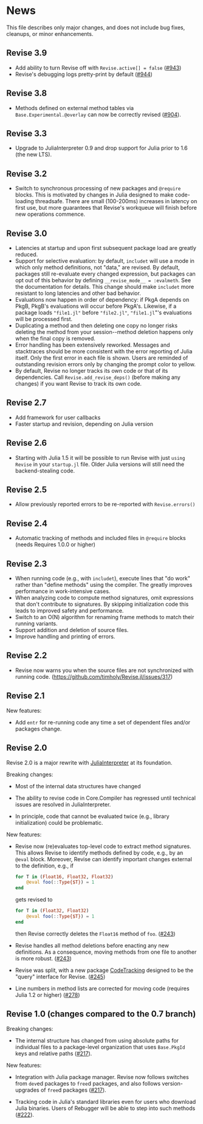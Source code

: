 # News

This file describes only major changes, and does not include bug fixes,
cleanups, or minor enhancements.

## Revise 3.9

* Add ability to turn Revise off with `Revise.active[] = false` ([#943])
* Revise's debugging logs pretty-print by default ([#944])

## Revise 3.8

* Methods defined on external method tables via `Base.Experimental.@overlay` can now be correctly revised ([#904]).

## Revise 3.3

* Upgrade to JuliaInterpreter 0.9 and drop support for Julia prior to 1.6 (the new LTS).

## Revise 3.2

* Switch to synchronous processing of new packages and `@require` blocks.
  This is motivated by changes in Julia designed to make code-loading threadsafe.
  There are small (100-200ms) increases in latency on first use, but more guarantees that
  Revise's workqueue will finish before new operations commence.

## Revise 3.0

* Latencies at startup and upon first subsequent package load are greatly reduced.
* Support for selective evaluation: by default, `includet` will use a mode in which only
  method definitions, not "data," are revised. By default, packages still
  re-evaluate every changed expression, but packages can opt out of this behavior
  by defining `__revise_mode__ = :evalmeth`. See the documentation for details.
  This change should make `includet` more resistant to long latencies and other bad behavior.
* Evaluations now happen in order of dependency: if PkgA depends on PkgB,
  PkgB's evaluations will occur before PkgA's. Likewise, if a package loads `"file1.jl"` before
  `"file2.jl"`, `"file1.jl`"'s evaluations will be processed first.
* Duplicating a method and then deleting one copy no longer risks deleting the method from your
  session--method deletion happens only when the final copy is removed.
* Error handling has been extensively reworked. Messages and stacktraces should be more consistent
  with the error reporting of Julia itself. Only the first error in each file is shown.
  Users are reminded of outstanding revision errors only by changing the prompt color to yellow.
* By default, Revise no longer tracks its own code or that of its dependencies.
  Call `Revise.add_revise_deps()` (before making any changes) if you want Revise to track its
  own code.

## Revise 2.7

* Add framework for user callbacks
* Faster startup and revision, depending on Julia version

## Revise 2.6

* Starting with Julia 1.5 it will be possible to run Revise with just `using Revise`
  in your `startup.jl` file. Older Julia versions will still need the
  backend-stealing code.

## Revise 2.5

* Allow previously reported errors to be re-reported with `Revise.errors()`

## Revise 2.4

* Automatic tracking of methods and included files in `@require` blocks
  (needs Requires 1.0.0 or higher)

## Revise 2.3

* When running code (e.g., with `includet`), execute lines that "do work" rather than
  "define methods" using the compiler. The greatly improves performance in
  work-intensive cases.
* When analyzing code to compute method signatures, omit expressions that don't contribute
  to signatures. By skipping initialization code this leads to improved safety and
  performance.
* Switch to an O(N) algorithm for renaming frame methods to match their running variants.
* Support addition and deletion of source files.
* Improve handling and printing of errors.

## Revise 2.2

* Revise now warns you when the source files are not synchronized with running code.
  (https://github.com/timholy/Revise.jl/issues/317)

## Revise 2.1

New features:

* Add `entr` for re-running code any time a set of dependent files and/or
  packages change.

## Revise 2.0

Revise 2.0 is a major rewrite with
[JuliaInterpreter](https://github.com/JuliaDebug/JuliaInterpreter.jl)
at its foundation.

Breaking changes:

* Most of the internal data structures have changed

* The ability to revise code in Core.Compiler has regressed until technical
  issues are resolved in JuliaInterpreter.

* In principle, code that cannot be evaluated twice (e.g., library initialization)
  could be problematic.

New features:

* Revise now (re)evaluates top-level code to extract method signatures. This allows
  Revise to identify methods defined by code, e.g., by an `@eval` block.
  Moreover, Revise can identify important changes external to the definition, e.g.,
  if

  ```julia
  for T in (Float16, Float32, Float32)
      @eval foo(::Type{$T}) = 1
  end
  ```

  gets revised to

  ```julia
  for T in (Float32, Float32)
      @eval foo(::Type{$T}) = 1
  end
  ```

  then Revise correctly deletes the `Float16` method of `foo`. ([#243])

* Revise handles all method deletions before enacting any new definitions.
  As a consequence, moving methods from one file to another is more robust.
  ([#243])

* Revise was split, with a new package
  [CodeTracking](https://github.com/timholy/CodeTracking.jl)
  designed to be the "query" interface for Revise. ([#245])

* Line numbers in method lists are corrected for moving code (requires Julia 1.2 or higher)
  ([#278])

## Revise 1.0 (changes compared to the 0.7 branch)

Breaking changes:

* The internal structure has changed from using absolute paths for
  individual files to a package-level organization that uses
  `Base.PkgId` keys and relative paths ([#217]).

New features:

* Integration with Julia package manager. Revise now follows switches
  from `dev`ed packages to `free`d packages, and also follows
  version-upgrades of `free`d packages ([#217]).

* Tracking code in Julia's standard libraries even for users who
  download Julia binaries. Users of Rebugger will be able to step into
  such methods ([#222]).

[#217]: https://github.com/timholy/Revise.jl/pull/217
[#222]: https://github.com/timholy/Revise.jl/pull/222
[#243]: https://github.com/timholy/Revise.jl/pull/243
[#245]: https://github.com/timholy/Revise.jl/pull/245
[#278]: https://github.com/timholy/Revise.jl/pull/278
[#904]: https://github.com/timholy/Revise.jl/pull/904
[#943]: https://github.com/timholy/Revise.jl/pull/943
[#944]: https://github.com/timholy/Revise.jl/pull/944
